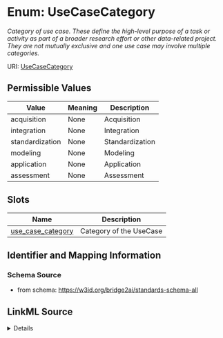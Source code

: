 # Enum: UseCaseCategory




_Category of use case. These define the high-level purpose of a task or activity as part of a broader research effort or other data-related project. They are not mutually exclusive and one use case may involve multiple categories._



URI: [UseCaseCategory](UseCaseCategory.md)

## Permissible Values

| Value | Meaning | Description |
| --- | --- | --- |
| acquisition | None | Acquisition |
| integration | None | Integration |
| standardization | None | Standardization |
| modeling | None | Modeling |
| application | None | Application |
| assessment | None | Assessment |




## Slots

| Name | Description |
| ---  | --- |
| [use_case_category](use_case_category.md) | Category of the UseCase |






## Identifier and Mapping Information







### Schema Source


* from schema: https://w3id.org/bridge2ai/standards-schema-all






## LinkML Source

<details>
```yaml
name: UseCaseCategory
description: Category of use case. These define the high-level purpose of a task or
  activity as part of a broader research effort or other data-related project. They
  are not mutually exclusive and one use case may involve multiple categories.
from_schema: https://w3id.org/bridge2ai/standards-schema-all
rank: 1000
permissible_values:
  acquisition:
    text: acquisition
    description: Acquisition. The use case involves the collection of data from one
      or more sources, including data generation, data capture, and data entry.
  integration:
    text: integration
    description: Integration. The use case involves the combination of data from multiple
      sources, including data harmonization, data linkage, and data aggregation.
  standardization:
    text: standardization
    description: Standardization. The use case involves the application of standards
      to data, including data normalization, data validation, and quality control.
  modeling:
    text: modeling
    description: Modeling. The use case involves the development of models, including
      predictive models, statistical models, and machine learning models.
  application:
    text: application
    description: Application. The use case involves the use of data for a specific
      scientific or otherwise productive purpose, including data analysis, data visualization,
      and data interpretation. This also includes clinical decision support, patient
      care, and other applications of data in a biomedical context.
  assessment:
    text: assessment
    description: Assessment. The use case involves the evaluation of data quality,
      data provenance, and data utility, including the assessment of standards, data
      tools, and data resources. Note this differs from the standardization category,
      which involves the application of standards to data.

```
</details>
